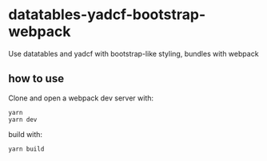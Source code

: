# datatables-yadcf-bootstrap-webpack
Use datatables and yadcf with bootstrap-like styling, bundles with webpack

## how to use

Clone and open a webpack dev server with:

```
yarn
yarn dev
```

build with:

```
yarn build
```
